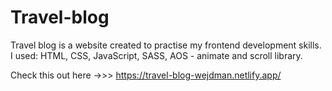 # Travel-blog

Travel blog is a website created to practise my frontend development skills.
I used: HTML, CSS, JavaScript, SASS, AOS - animate and scroll library.

Check this out here ->>> https://travel-blog-wejdman.netlify.app/
